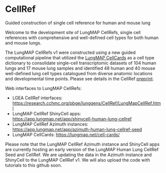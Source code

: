 # CellRef
Guided construction of single cell reference for human and mouse lung

Welcome to the development site of LungMAP CellRefs, single cell references with comprehensive and well-defined cell types for both human and mouse lungs. 

The LungMAP CellRefs v1 were constructed using a new guided computational pipeline that utilized the [LungMAP CellCards](https://www.cell.com/developmental-cell/fulltext/S1534-5807(21)00892-3?_returnURL=https%3A%2F%2Flinkinghub.elsevier.com%2Fretrieve%2Fpii%2FS1534580721008923%3Fshowall%3Dtrue) as a cell type dictionary to consolidate single-cell transcriptomic datasets of 104 human lungs and 17 mouse lung samples and identified 48 human and 40 mouse well-defined lung cell types catalogued from diverse anatomic locations and developmental time points. Please see details in the CellRef [preprint](https://www.biorxiv.org/content/10.1101/2022.05.18.491687v1).

Web interfaces to LungMAP CellRefs:

- LGEA CellRef interfaces: https://research.cchmc.org/pbge/lunggens/CellRef/LungMapCellRef.html
- LungMAP CellRef ShinyCell apps: https://app.lungmap.net/app/shinycell-human-lung-cellref
- LungMAP CellRef Azimuth instances: https://app.lungmap.net/app/azimuth-human-lung-cellref-seed
- LungMAP CellCards: https://lungmap.net/cell-cards/

Please note that the LungMAP CellRef Azimuth instance and ShinyCell apps are currently hosting an early version of the LungMAP Human Lung CellRef Seed and CellRef. We are updating the data in the Azimuth instance and ShinyCell to the LungMAP CellRef v1. We will also upload the code with tutorials to this github soon.
